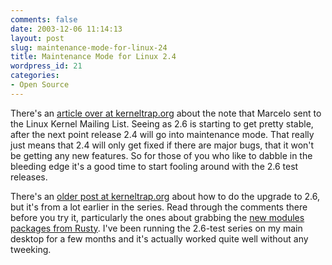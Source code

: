 ```yaml
---
comments: false
date: 2003-12-06 11:14:13
layout: post
slug: maintenance-mode-for-linux-24
title: Maintenance Mode for Linux 2.4
wordpress_id: 21
categories:
- Open Source
---
```


There's an [article over at kerneltrap.org](http://kerneltrap.org/node/view/1700) about the note that Marcelo sent to the Linux Kernel Mailing List. Seeing as 2.6 is starting to get pretty stable, after the next point release 2.4 will go into maintenance mode. That really just means that 2.4 will only get fixed if there are major bugs, that it won't be getting any new features. So for those of you who like to dabble in the bleeding edge it's a good time to start fooling around with the 2.6 test releases.

There's an [older post at kerneltrap.org](http://kerneltrap.org/node/view/799) about how to do the upgrade to 2.6, but it's from a lot earlier in the series. Read through the comments there before you try it, particularly the ones about grabbing the [new modules packages from Rusty](ftp://ftp.kernel.org/pub/linux/kernel/people/rusty/modules/). I've been running the 2.6-test series on my main desktop for a few months and it's actually worked quite well without any tweeking.
